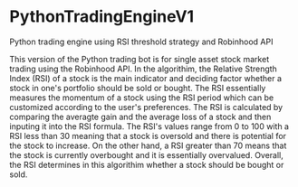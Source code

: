 # PythonTradingEngineV1
Python trading engine using RSI threshold strategy and Robinhood API

This version of the Python trading bot is for single asset stock market trading using the Robinhood API. In the algorithim, the Relative Strength Index (RSI) of a stock is the main indicator and deciding factor whether a stock in one's portfolio should
be sold or bought. The RSI essentially measures the momentum of a stock using the RSI period which can be customized according to the user's preferences. The RSI is calculated by comparing the averagte gain and the average loss of a stock
and then inputing it into the RSI formula. The RSI's values range from 0 to 100 with a RSI less than 30 meaning that a stock is oversold and there is potential for the stock to increase. On the other hand, a RSI greater than 70 means that the stock
is currently overbought and it is essentially overvalued. Overall, the RSI determines in this algorithim whether a stock should be bought or sold. 
